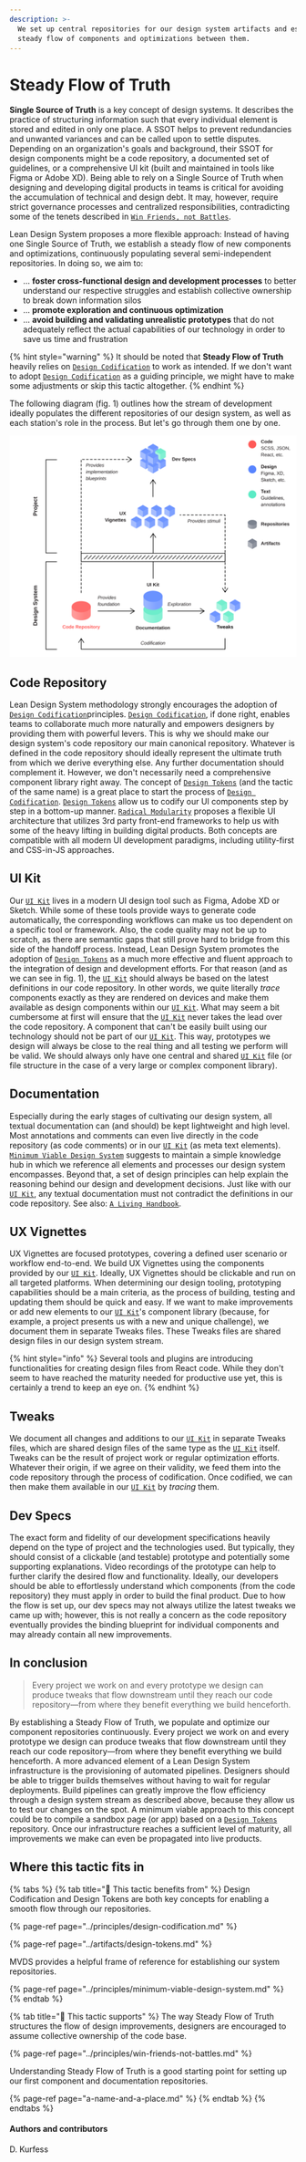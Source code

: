 ```yaml
---
description: >-
  We set up central repositories for our design system artifacts and establish a
  steady flow of components and optimizations between them.
---
```


# Steady Flow of Truth

**Single Source of Truth** is a key concept of design systems. It describes the practice of structuring information such that every individual element is stored and edited in only one place. A SSOT helps to prevent redundancies and unwanted variances and can be called upon to settle disputes. Depending on an organization's goals and background, their SSOT for design components might be a code repository, a documented set of guidelines, or a comprehensive UI kit \(built and maintained in tools like Figma or Adobe XD\). Being able to rely on a Single Source of Truth when designing and developing digital products in teams is critical for avoiding the accumulation of technical and design debt. It may, however, require strict governance processes and centralized responsibilities, contradicting some of the tenets described in [`Win Friends, not Battles`](../principles/win-friends-not-battles.md).

Lean Design System proposes a more flexible approach: Instead of having one Single Source of Truth, we establish a steady flow of new components and optimizations, continuously populating several semi-independent repositories. In doing so, we aim to:

* … **foster cross-functional design and development processes** to better understand our respective struggles and establish collective ownership to break down information silos
* … **promote exploration and continuous optimization**
* … **avoid building and validating unrealistic prototypes** that do not adequately reflect the actual capabilities of our technology in order to save us time and frustration

{% hint style="warning" %}
It should be noted that **Steady Flow of Truth** heavily relies on [`Design Codification`](../principles/design-codification.md) to work as intended. If we don't want to adopt [`Design Codification`](../principles/design-codification.md) as a guiding principle, we might have to make some adjustments or skip this tactic altogether.
{% endhint %}

The following diagram \(fig. 1\) outlines how the stream of development ideally populates the different repositories of our design system, as well as each station's role in the process. But let's go through them one by one.

![Fig. 1: Steady Flow of Truth](../../.gitbook/assets/fig_steady_flow.svg)

## Code Repository

Lean Design System methodology strongly encourages the adoption of [`Design Codification`](../principles/design-codification.md)principles. [`Design Codification`](../principles/design-codification.md), if done right, enables teams to collaborate much more naturally and empowers designers by providing them with powerful levers. This is why we should make our design system's code repository our main canonical repository. Whatever is defined in the code repository should ideally represent the ultimate truth from which we derive everything else. Any further documentation should complement it. However, we don't necessarily need a comprehensive component library right away. The concept of [`Design Tokens`](../artifacts/design-tokens.md) \(and the tactic of the same name\) is a great place to start the process of [`Design Codification`](../principles/design-codification.md). [`Design Tokens`](../artifacts/design-tokens.md) allow us to codify our UI components step by step in a bottom-up manner. [`Radical Modularity`](radical-modularity.md) proposes a flexible UI architecture that utilizes 3rd party front-end frameworks to help us with some of the heavy lifting in building digital products. Both concepts are compatible with all modern UI development paradigms, including utility-first and CSS-in-JS approaches.

## UI Kit

Our [`UI Kit`](../artifacts/ui-kits.md) lives in a modern UI design tool such as Figma, Adobe XD or Sketch. While some of these tools provide ways to generate code automatically, the corresponding workflows can make us too dependent on a specific tool or framework. Also, the code quality may not be up to scratch, as there are semantic gaps that still prove hard to bridge from this side of the handoff process. Instead, Lean Design System promotes the adoption of [`Design Tokens`](../artifacts/design-tokens.md) as a much more effective and fluent approach to the integration of design and development efforts. For that reason \(and as we can see in fig. 1\), the [`UI Kit`](../artifacts/ui-kits.md) should always be based on the latest definitions in our code repository. In other words, we quite literally _trace_ components exactly as they are rendered on devices and make them available as design components within our [`UI Kit`](../artifacts/ui-kits.md). What may seem a bit cumbersome at first will ensure that the [`UI Kit`](../artifacts/ui-kits.md) never takes the lead over the code repository. A component that can't be easily built using our technology should not be part of our [`UI Kit`](../artifacts/ui-kits.md). This way, prototypes we design will always be close to the real thing and all testing we perform will be valid. We should always only have one central and shared [`UI Kit`](../artifacts/ui-kits.md) file \(or file structure in the case of a very large or complex component library\).

## Documentation

Especially during the early stages of cultivating our design system, all textual documentation can \(and should\) be kept lightweight and high level. Most annotations and comments can even live directly in the code repository \(as code comments\) or in our [`UI Kit`](../artifacts/ui-kits.md) \(as meta text elements\). [`Minimum Viable Design System`](../principles/minimum-viable-design-system.md) suggests to maintain a simple knowledge hub in which we reference all elements and processes our design system encompasses. Beyond that, a set of design principles can help explain the reasoning behind our design and development decisions. Just like with our [`UI Kit`](../artifacts/ui-kits.md), any textual documentation must not contradict the definitions in our code repository. See also: [`A Living Handbook`](../artifacts/a-living-handbook.md).

## UX Vignettes

UX Vignettes are focused prototypes, covering a defined user scenario or workflow end-to-end. We build UX Vignettes using the components provided by our [`UI Kit`](../artifacts/ui-kits.md). Ideally, UX Vignettes should be clickable and run on all targeted platforms. When determining our design tooling, prototyping capabilities should be a main criteria, as the process of building, testing and updating them should be quick and easy. If we want to make improvements or add new elements to our [`UI Kit`](../artifacts/ui-kits.md)'s component library \(because, for example, a project presents us with a new and unique challenge\), we document them in separate Tweaks files. These Tweaks files are shared design files in our design system stream.

{% hint style="info" %}
Several tools and plugins are introducing functionalities for creating design files from React code. While they don't seem to have reached the maturity needed for productive use yet, this is certainly a trend to keep an eye on.
{% endhint %}

## Tweaks

We document all changes and additions to our [`UI Kit`](../artifacts/ui-kits.md) in separate Tweaks files, which are shared design files of the same type as the [`UI Kit`](../artifacts/ui-kits.md) itself. Tweaks can be the result of project work or regular optimization efforts. Whatever their origin, if we agree on their validity, we feed them into the code repository through the process of codification. Once codified, we can then make them available in our [`UI Kit`](../artifacts/ui-kits.md) by _tracing_ them.

## Dev Specs

The exact form and fidelity of our development specifications heavily depend on the type of project and the technologies used. But typically, they should consist of a clickable \(and testable\) prototype and potentially some supporting explanations. Video recordings of the prototype can help to further clarify the desired flow and functionality. Ideally, our developers should be able to effortlessly understand which components \(from the code repository\) they must apply in order to build the final product. Due to how the flow is set up, our dev specs may not always utilize the latest tweaks we came up with; however, this is not really a concern as the code repository eventually provides the binding blueprint for individual components and may already contain all new improvements.

## In conclusion

> Every project we work on and every prototype we design can produce tweaks that flow downstream until they reach our code repository—from where they benefit everything we build henceforth.

By establishing a Steady Flow of Truth, we populate and optimize our component repositories continuously. Every project we work on and every prototype we design can produce tweaks that flow downstream until they reach our code repository—from where they benefit everything we build henceforth. A more advanced element of a Lean Design System infrastructure is the provisioning of automated pipelines. Designers should be able to trigger builds themselves without having to wait for regular deployments. Build pipelines can greatly improve the flow efficiency through a design system stream as described above, because they allow us to test our changes on the spot. A minimum viable approach to this concept could be to compile a sandbox page \(or app\) based on a [`Design Tokens`](../artifacts/design-tokens.md) repository. Once our infrastructure reaches a sufficient level of maturity, all improvements we make can even be propagated into live products.

## Where this tactic fits in

{% tabs %}
{% tab title="🙏  This tactic benefits from" %}
Design Codification and Design Tokens are both key concepts for enabling a smooth flow through our repositories.

{% page-ref page="../principles/design-codification.md" %}

{% page-ref page="../artifacts/design-tokens.md" %}

MVDS provides a helpful frame of reference for establishing our system repositories.

{% page-ref page="../principles/minimum-viable-design-system.md" %}
{% endtab %}

{% tab title="💪  This tactic supports" %}
The way Steady Flow of Truth structures the flow of design improvements, designers are encouraged to assume collective ownership of the code base.

{% page-ref page="../principles/win-friends-not-battles.md" %}

Understanding Steady Flow of Truth is a good starting point for setting up our first component and documentation repositories.

{% page-ref page="a-name-and-a-place.md" %}
{% endtab %}
{% endtabs %}

#### Authors and contributors

D. Kurfess

